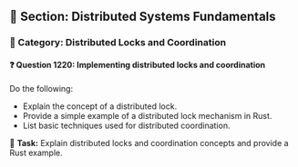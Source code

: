 ## 📘 Section: Distributed Systems Fundamentals  
### 🔹 Category: Distributed Locks and Coordination  
#### ❓ Question 1220: Implementing distributed locks and coordination

Do the following:

- Explain the concept of a distributed lock.
- Provide a simple example of a distributed lock mechanism in Rust.
- List basic techniques used for distributed coordination.

🔧 **Task:** Explain distributed locks and coordination concepts and provide a Rust example.
